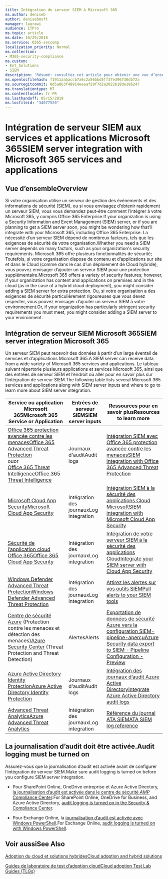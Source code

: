```yaml
---
title: Intégration de serveur SIEM à Microsoft 365
ms.author: deniseb
author: denisebmsft
manager: laurawi
audience: ITPro
ms.topic: article
ms.date: 10/29/2018
ms.service: O365-seccomp
localization_priority: Normal
ms.collection:
- M365-security-compliance
ms.custom:
- Ent_Solutions
- SIEM
description: 'Résumé: consultez cet article pour obtenir une vue d’ensemble de l’intégration de serveur SIEM à Microsoft 365.'
ms.openlocfilehash: f1911aabaccb7a6c2a56bbd5ff37e396730db72a
ms.sourcegitcommit: 0d5a863f48914eeaaf29f7d2a2022618de186247
ms.translationtype: MT
ms.contentlocale: fr-FR
ms.lasthandoff: 05/15/2019
ms.locfileid: "34077520"
---
```

# <a name="siem-server-integration-with-microsoft-365-services-and-applications"></a><span data-ttu-id="8eaa8-103">Intégration de serveur SIEM aux services et applications Microsoft 365</span><span class="sxs-lookup"><span data-stu-id="8eaa8-103">SIEM server integration with Microsoft 365 services and applications</span></span>

## <a name="overview"></a><span data-ttu-id="8eaa8-104">Vue d’ensemble</span><span class="sxs-lookup"><span data-stu-id="8eaa8-104">Overview</span></span>

<span data-ttu-id="8eaa8-105">Si votre organisation utilise un serveur de gestion des événements et des informations de sécurité (SIEM), ou si vous envisagez d’obtenir rapidement un serveur SIEM, vous vous demandez peut-être comment l’intégrer à votre Microsoft 365, y compris Office 365 Enterprise.</span><span class="sxs-lookup"><span data-stu-id="8eaa8-105">If your organization is using a Security Information and Event Management (SIEM) server, or if you are planning to get a SIEM server soon, you might be wondering how that'll integrate with your Microsoft 365, including Office 365 Enterprise.</span></span> <span data-ttu-id="8eaa8-106">La nécessité d’un serveur SIEM dépend de nombreux facteurs, tels que les exigences de sécurité de votre organisation.</span><span class="sxs-lookup"><span data-stu-id="8eaa8-106">Whether you need a SIEM server depends on many factors, such as your organization's security requirements.</span></span> <span data-ttu-id="8eaa8-107">Microsoft 365 offre plusieurs fonctionnalités de sécurité; Toutefois, si votre organisation dispose de contenu et d’applications sur site et dans le Cloud (comme dans le cas d’un déploiement de Cloud hybride), vous pouvez envisager d’ajouter un serveur SIEM pour une protection supplémentaire.</span><span class="sxs-lookup"><span data-stu-id="8eaa8-107">Microsoft 365 offers a variety of security features; however, if your organization has content and applications on premises and in the cloud (as in the case of a hybrid cloud deployment), you might consider adding a SIEM server for extra protection.</span></span> <span data-ttu-id="8eaa8-108">Ou, si votre organisation a des exigences de sécurité particulièrement rigoureuses que vous devez respecter, vous pouvez envisager d’ajouter un serveur SIEM à votre environnement.</span><span class="sxs-lookup"><span data-stu-id="8eaa8-108">Or, if your organization has particularly stringent security requirements you must meet, you might consider adding a SIEM server to your environment.</span></span>

## <a name="siem-server-integration-microsoft-365"></a><span data-ttu-id="8eaa8-109">Intégration de serveur SIEM Microsoft 365</span><span class="sxs-lookup"><span data-stu-id="8eaa8-109">SIEM server integration Microsoft 365</span></span>

<span data-ttu-id="8eaa8-110">Un serveur SIEM peut recevoir des données à partir d’un large éventail de services et d’applications Microsoft 365.</span><span class="sxs-lookup"><span data-stu-id="8eaa8-110">A SIEM server can receive data from a wide variety of Microsoft 365 services and applications.</span></span> <span data-ttu-id="8eaa8-111">Le tableau suivant répertorie plusieurs applications et services Microsoft 365, ainsi que des entrées de serveur SIEM et l’endroit où aller pour en savoir plus sur l’intégration de serveur SIEM.</span><span class="sxs-lookup"><span data-stu-id="8eaa8-111">The following table lists several Microsoft 365 services and applications along with SIEM server inputs and where to go to learn more about SIEM server integration.</span></span> 

| <span data-ttu-id="8eaa8-112">Service ou application Microsoft 365</span><span class="sxs-lookup"><span data-stu-id="8eaa8-112">Microsoft 365 Service or Application</span></span> | <span data-ttu-id="8eaa8-113">Entrées de serveur SIEM</span><span class="sxs-lookup"><span data-stu-id="8eaa8-113">SIEM server inputs</span></span> | <span data-ttu-id="8eaa8-114">Ressources pour en savoir plus</span><span class="sxs-lookup"><span data-stu-id="8eaa8-114">Resources to learn more</span></span> |
| --- | --- | --- |
| [<span data-ttu-id="8eaa8-115">Office 365 protection avancée contre les menaces</span><span class="sxs-lookup"><span data-stu-id="8eaa8-115">Office 365 Advanced Threat Protection</span></span>](office-365-atp.md) <br/>   <span data-ttu-id="8eaa8-116">ou</span><span class="sxs-lookup"><span data-stu-id="8eaa8-116">or</span></span>   <br/>[<span data-ttu-id="8eaa8-117">Office 365 Threat Intelligence</span><span class="sxs-lookup"><span data-stu-id="8eaa8-117">Office 365 Threat Intelligence</span></span>](office-365-ti.md) | <span data-ttu-id="8eaa8-118">Journaux d'audit</span><span class="sxs-lookup"><span data-stu-id="8eaa8-118">Audit logs</span></span> | [<span data-ttu-id="8eaa8-119">Intégration SIEM avec Office 365 protection avancée contre les menaces</span><span class="sxs-lookup"><span data-stu-id="8eaa8-119">SIEM integration with Office 365 Advanced Threat Protection</span></span>](siem-integration-with-office-365-ti.md) |
| [<span data-ttu-id="8eaa8-120">Microsoft Cloud App Security</span><span class="sxs-lookup"><span data-stu-id="8eaa8-120">Microsoft Cloud App Security</span></span>](https://docs.microsoft.com/cloud-app-security/what-is-cloud-app-security) | <span data-ttu-id="8eaa8-121">Intégration des journaux</span><span class="sxs-lookup"><span data-stu-id="8eaa8-121">Log integration</span></span> | [<span data-ttu-id="8eaa8-122">Intégration SIEM à la sécurité des applications Cloud Microsoft</span><span class="sxs-lookup"><span data-stu-id="8eaa8-122">SIEM integration with Microsoft Cloud App Security</span></span>](https://docs.microsoft.com/cloud-app-security/siem) |
| [<span data-ttu-id="8eaa8-123">Sécurité de l’application cloud Office 365</span><span class="sxs-lookup"><span data-stu-id="8eaa8-123">Office 365 Cloud App Security</span></span>](https://docs.microsoft.com/cloud-app-security/what-is-cloud-app-security) | <span data-ttu-id="8eaa8-124">Intégration des journaux</span><span class="sxs-lookup"><span data-stu-id="8eaa8-124">Log integration</span></span> | [<span data-ttu-id="8eaa8-125">Intégration de votre serveur SIEM à la sécurité des applications Cloud</span><span class="sxs-lookup"><span data-stu-id="8eaa8-125">Integrate your SIEM server with Cloud App Security</span></span>](https://docs.microsoft.com/cloud-app-security/siem) |
| [<span data-ttu-id="8eaa8-126">Windows Defender Advanced Threat Protection</span><span class="sxs-lookup"><span data-stu-id="8eaa8-126">Windows Defender Advanced Threat Protection</span></span>](https://docs.microsoft.com/windows/security/threat-protection/) | <span data-ttu-id="8eaa8-127">Intégration des journaux</span><span class="sxs-lookup"><span data-stu-id="8eaa8-127">Log integration</span></span> | [<span data-ttu-id="8eaa8-128">Attirez les alertes sur vos outils SIEM</span><span class="sxs-lookup"><span data-stu-id="8eaa8-128">Pull alerts to your SIEM tools</span></span>](https://docs.microsoft.com/windows/security/threat-protection/windows-defender-atp/configure-siem-windows-defender-advanced-threat-protection) |
| <span data-ttu-id="8eaa8-129">[Centre de sécurité Azure](https://docs.microsoft.com/azure/security-center/security-center-intro) (Protection contre les menaces et détection des menaces)</span><span class="sxs-lookup"><span data-stu-id="8eaa8-129">[Azure Security Center](https://docs.microsoft.com/azure/security-center/security-center-intro) (Threat Protection and Threat Detection)</span></span> | <span data-ttu-id="8eaa8-130">Alertes</span><span class="sxs-lookup"><span data-stu-id="8eaa8-130">Alerts</span></span> | [<span data-ttu-id="8eaa8-131">Exportation de données de sécurité Azure vers la configuration SIEM-pipeline-aperçu</span><span class="sxs-lookup"><span data-stu-id="8eaa8-131">Azure Security data export to SIEM - Pipeline Configuration - Preview</span></span>](https://docs.microsoft.com/azure/security-center/security-center-export-data-to-siem) |
| [<span data-ttu-id="8eaa8-132">Azure Active Directory Identity Protection</span><span class="sxs-lookup"><span data-stu-id="8eaa8-132">Azure Active Directory Identity Protection</span></span>](https://docs.microsoft.com/azure/active-directory/identity-protection/overview) | <span data-ttu-id="8eaa8-133">Journaux d'audit</span><span class="sxs-lookup"><span data-stu-id="8eaa8-133">Audit logs</span></span> | [<span data-ttu-id="8eaa8-134">Intégration des journaux d’audit Azure Active Directory</span><span class="sxs-lookup"><span data-stu-id="8eaa8-134">Integrate Azure Active Directory audit logs</span></span>](https://docs.microsoft.com/azure/security/security-azure-log-integration-ad) |
| [<span data-ttu-id="8eaa8-135">Advanced Threat Analytics</span><span class="sxs-lookup"><span data-stu-id="8eaa8-135">Azure Advanced Threat Analytics</span></span>](https://docs.microsoft.com/azure/security/azure-threat-detection) | <span data-ttu-id="8eaa8-136">Intégration des journaux</span><span class="sxs-lookup"><span data-stu-id="8eaa8-136">Log integration</span></span> | [<span data-ttu-id="8eaa8-137">Référence du journal ATA SIEM</span><span class="sxs-lookup"><span data-stu-id="8eaa8-137">ATA SIEM log reference</span></span>](https://docs.microsoft.com/advanced-threat-analytics/cef-format-sa) |

## <a name="audit-logging-must-be-turned-on"></a><span data-ttu-id="8eaa8-138">La journalisation d’audit doit être activée.</span><span class="sxs-lookup"><span data-stu-id="8eaa8-138">Audit logging must be turned on</span></span>

<span data-ttu-id="8eaa8-139">Assurez-vous que la journalisation d’audit est activée avant de configurer l’intégration de serveur SIEM.</span><span class="sxs-lookup"><span data-stu-id="8eaa8-139">Make sure audit logging is turned on before you configure SIEM server integration.</span></span> 

- <span data-ttu-id="8eaa8-140">Pour SharePoint Online, OneDrive entreprise et Azure Active Directory, [la journalisation d’audit est activée dans le centre de sécurité _AMP_ Compliance Center](https://docs.microsoft.com/office365/securitycompliance/turn-audit-log-search-on-or-off).</span><span class="sxs-lookup"><span data-stu-id="8eaa8-140">For SharePoint Online, OneDrive for Business, and Azure Active Directory, [audit logging is turned on in the Security & Compliance Center](https://docs.microsoft.com/office365/securitycompliance/turn-audit-log-search-on-or-off).</span></span>

- <span data-ttu-id="8eaa8-141">Pour Exchange Online, la [journalisation d’audit est activée avec Windows PowerShell](https://docs.microsoft.com/office365/securitycompliance/enable-mailbox-auditing).</span><span class="sxs-lookup"><span data-stu-id="8eaa8-141">For Exchange Online, [audit logging is turned on with Windows PowerShell](https://docs.microsoft.com/office365/securitycompliance/enable-mailbox-auditing).</span></span>
 
## <a name="see-also"></a><span data-ttu-id="8eaa8-142">Voir aussi</span><span class="sxs-lookup"><span data-stu-id="8eaa8-142">See Also</span></span>

[<span data-ttu-id="8eaa8-143">Adoption du cloud et solutions hybrides</span><span class="sxs-lookup"><span data-stu-id="8eaa8-143">Cloud adoption and hybrid solutions</span></span>](https://docs.microsoft.com/office365/enterprise/cloud-adoption-and-hybrid-solutions)
  
[<span data-ttu-id="8eaa8-144">Guides de laboratoire de test d’adoption cloud</span><span class="sxs-lookup"><span data-stu-id="8eaa8-144">Cloud adoption Test Lab Guides (TLGs)</span></span>](https://docs.microsoft.com/office365/enterprise/cloud-adoption-test-lab-guides-tlgs)



